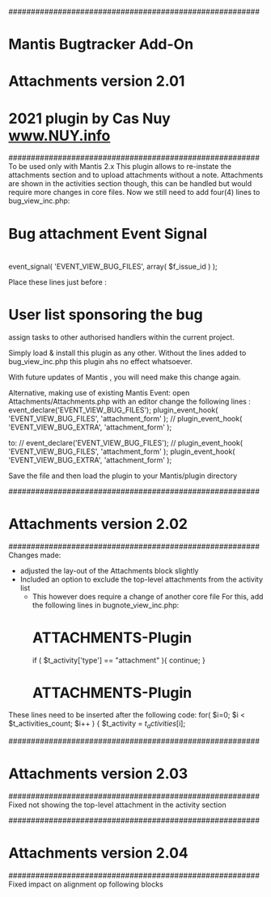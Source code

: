 ########################################################
# 	Mantis Bugtracker Add-On
# 	Attachments version 2.01
#	2021 plugin by Cas Nuy www.NUY.info
########################################################
To be used only with Mantis 2.x
This plugin allows to re-instate the attachments section and to upload attachments without a note.
Attachments are shown in the activities section though, this can be handled but would require more changes in core files.
Now we still need to add four(4) lines to bug_view_inc.php:
#
# Bug attachment Event Signal
#
event_signal( 'EVENT_VIEW_BUG_FILES', array( $f_issue_id ) );

Place these lines just before :
# User list sponsoring the bug
assign tasks to other authorised handlers within the current project.

Simply load & install this plugin as any other.
Without the lines added to bug_view_inc.php this plugin ahs no effect whatsoever.

With future updates of Mantis , you will need make this change again.


Alternative, making use of existing Mantis Event:
open Attachments/Attachments.php with an editor
change the following lines :
		event_declare('EVENT_VIEW_BUG_FILES');
	 	plugin_event_hook( 'EVENT_VIEW_BUG_FILES', 'attachment_form' );
//	 	plugin_event_hook( 'EVENT_VIEW_BUG_EXTRA', 'attachment_form' );

to:
//		event_declare('EVENT_VIEW_BUG_FILES');
//	 	plugin_event_hook( 'EVENT_VIEW_BUG_FILES', 'attachment_form' );
	 	plugin_event_hook( 'EVENT_VIEW_BUG_EXTRA', 'attachment_form' );
		
Save the file and then load the plugin to your Mantis/plugin directory

########################################################
# 	Attachments version 2.02
########################################################
Changes made:
- adjusted the lay-out of the Attachments block slightly
- Included an option to exclude the top-level attachments from the activity list
	- This however does require a change of another core file
For this, add the following lines in bugnote_view_inc.php:
		# ATTACHMENTS-Plugin
		if ( $t_activity['type'] == "attachment" ){
			continue;
		}
		# ATTACHMENTS-Plugin


These lines need to be inserted after the following code:
	for( $i=0; $i < $t_activities_count; $i++ ) {
		$t_activity = $t_activities[$i];

########################################################
# 	Attachments version 2.03
########################################################
Fixed not showing the top-level attachment in the activity section

########################################################
# 	Attachments version 2.04
########################################################
Fixed impact on alignment op following blocks

